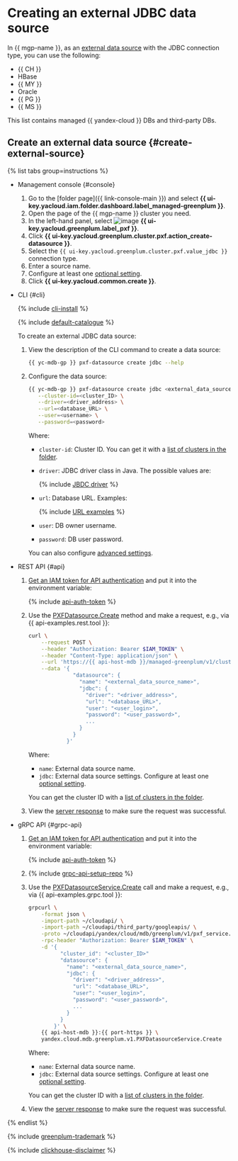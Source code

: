 # Creating an external JDBC data source

In {{ mgp-name }}, as an [external data source](../../concepts/external-tables.md#pxf-data-sources) with the JDBC connection type, you can use the following:

* {{ CH }}
* HBase
* {{ MY }}
* Oracle
* {{ PG }}
* {{ MS }}

This list contains managed {{ yandex-cloud }} DBs and third-party DBs.

## Create an external data source {#create-external-source}

{% list tabs group=instructions %}

- Management console {#console}

    1. Go to the [folder page]({{ link-console-main }}) and select **{{ ui-key.yacloud.iam.folder.dashboard.label_managed-greenplum }}**.
    1. Open the page of the {{ mgp-name }} cluster you need.
    1. In the left-hand panel, select ![image](../../../_assets/console-icons/arrow-right-arrow-left.svg) **{{ ui-key.yacloud.greenplum.label_pxf }}**.
    1. Click **{{ ui-key.yacloud.greenplum.cluster.pxf.action_create-datasource }}**.
    1. Select the `{{ ui-key.yacloud.greenplum.cluster.pxf.value_jdbc }}` connection type.
    1. Enter a source name.
    1. Configure at least one [optional setting](../../concepts/settings-list.md#jdbc-settings).
    1. Click **{{ ui-key.yacloud.common.create }}**.

- CLI {#cli}

    {% include [cli-install](../../../_includes/cli-install.md) %}

    {% include [default-catalogue](../../../_includes/default-catalogue.md) %}

    To create an external JDBC data source:

    1. View the description of the CLI command to create a data source:

        ```bash
        {{ yc-mdb-gp }} pxf-datasource create jdbc --help
        ```

    1. Configure the data source:

        ```bash
        {{ yc-mdb-gp }} pxf-datasource create jdbc <external_data_source_name> \
           --cluster-id=<cluster_ID> \
           --driver=<driver_address> \
           --url=<database_URL> \
           --user=<username> \
           --password=<password>
        ```

        Where:

        * `cluster-id`: Cluster ID. You can get it with a [list of clusters in the folder](../cluster-list.md#list-cluster).
        * `driver`: JDBC driver class in Java. The possible values are:

            {% include [JBDC driver](../../../_includes/mdb/mgp/jdbc-driver.md) %}

        * `url`: Database URL. Examples:

            {% include [URL examples](../../../_includes/mdb/mgp/url-examples.md) %}

        * `user`: DB owner username.
        * `password`: DB user password.

        You can also configure [advanced settings](../../concepts/settings-list.md#jdbc-settings).

- REST API {#api}

    1. [Get an IAM token for API authentication](../../api-ref/authentication.md) and put it into the environment variable:

        {% include [api-auth-token](../../../_includes/mdb/api-auth-token.md) %}

    1. Use the [PXFDatasource.Create](../../api-ref/PXFDatasource/create.md) method and make a request, e.g., via {{ api-examples.rest.tool }}:

        ```bash
        curl \
            --request POST \
            --header "Authorization: Bearer $IAM_TOKEN" \
            --header "Content-Type: application/json" \
            --url 'https://{{ api-host-mdb }}/managed-greenplum/v1/clusters/<cluster_ID>/pxf_datasources' \
            --data '{
                      "datasource": {
                        "name": "<external_data_source_name>",
                        "jdbc": {
                          "driver": "<driver_address>",
                          "url": "<database_URL>",
                          "user": "<user_login>",
                          "password": "<user_password>",
                          ...
                        }
                      }
                    }'
        ```

        Where:

        * `name`: External data source name.
        * `jdbc`: External data source settings. Configure at least one [optional setting](../../concepts/settings-list.md#jdbc-settings).

        You can get the cluster ID with a [list of clusters in the folder](../cluster-list.md#list-clusters).

    1. View the [server response](../../api-ref/PXFDatasource/create.md#yandex.cloud.operation.Operation) to make sure the request was successful.

- gRPC API {#grpc-api}

    1. [Get an IAM token for API authentication](../../api-ref/authentication.md) and put it into the environment variable:

        {% include [api-auth-token](../../../_includes/mdb/api-auth-token.md) %}

    1. {% include [grpc-api-setup-repo](../../../_includes/mdb/grpc-api-setup-repo.md) %}

    1. Use the [PXFDatasourceService.Create](../../api-ref/grpc/PXFDatasource/create.md) call and make a request, e.g., via {{ api-examples.grpc.tool }}:

        ```bash
        grpcurl \
            -format json \
            -import-path ~/cloudapi/ \
            -import-path ~/cloudapi/third_party/googleapis/ \
            -proto ~/cloudapi/yandex/cloud/mdb/greenplum/v1/pxf_service.proto \
            -rpc-header "Authorization: Bearer $IAM_TOKEN" \
            -d '{
                  "cluster_id": "<cluster_ID>"
                  "datasource": {
                    "name": "<external_data_source_name>",
                    "jdbc": {
                      "driver": "<driver_address>",
                      "url": "<database_URL>",
                      "user": "<user_login>",
                      "password": "<user_password>",
                      ...
                    }
                  }
                }' \
            {{ api-host-mdb }}:{{ port-https }} \
            yandex.cloud.mdb.greenplum.v1.PXFDatasourceService.Create
        ```

        Where:

        * `name`: External data source name.
        * `jdbc`: External data source settings. Configure at least one [optional setting](../../concepts/settings-list.md#jdbc-settings).

        You can get the cluster ID with a [list of clusters in the folder](../cluster-list.md#list-clusters).

    1. View the [server response](../../api-ref/grpc/PXFDatasource/create.md#yandex.cloud.operation.Operation) to make sure the request was successful.

{% endlist %}

{% include [greenplum-trademark](../../../_includes/mdb/mgp/trademark.md) %}

{% include [clickhouse-disclaimer](../../../_includes/clickhouse-disclaimer.md) %}
